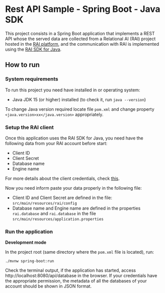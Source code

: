 # Rest API Sample - Spring Boot - Java SDK 

This project consists in a Spring Boot application that implements a REST API whose the served data are collected from a Relational AI (RAI) project hosted in the [RAI platform](https://console.relationalai.com/), and the communication with RAI is implemented using the [RAI SDK for Java](https://github.com/RelationalAI/rai-sdk-java).

## How to run

### System requirements

To run this project you need have installed in or operating system:
- Java JDK 15 (or higher) installed (to check it, run `java --version`)

To change Java version required locate file `pom.xml` and change property `<java.version>xx</java.version>` appropriately.

### Setup the RAI client

Once this application uses the RAI SDK for Java, you need have the following data from your RAI account before start:
- Client ID
- Client Secret
- Database name
- Engine name

For more details about the client credentials, check [this](https://github.com/RelationalAI/rai-sdk-java#create-a-configuration-file).

Now you need inform paste your data properly in the following file:
- Client ID and Client Secret are defined in the file: `src/main/resources/rai/config`
- Database name and Engine name are defined in the properties `rai.database` and `rai.database` in the file `src/main/resources/application.properties`

### Run the application

**Development mode**

In the project root (same directory where the `pom.xml` file is located), run:
```shell
./mvnw spring-boot:run
```
Check the terminal output, if the application has started, access http://localhost:8080/api/database in the browser. If your credentials have the appropriate permission, the metadata of all the databases of your account should be shown in JSON format.

